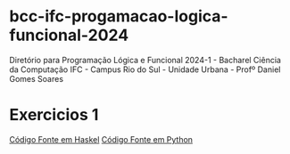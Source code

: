 # bcc-ifc-progamacao-logica-funcional-2024
Diretório para Programação Lógica e Funcional 2024-1 - Bacharel Ciência da Computação IFC - Campus Rio do Sul - Unidade Urbana - Profº Daniel Gomes Soares

# Exercicios 1
[Código Fonte em Haskel](https://replit.com/@Juliada19/bcc-plf-2024-exercicios01?v=1)
[Código Fonte em Python](https://colab.research.google.com/drive/190RFOXGGZZUnlsJTSm_uRla6IOW3k6if?usp=sharing)
